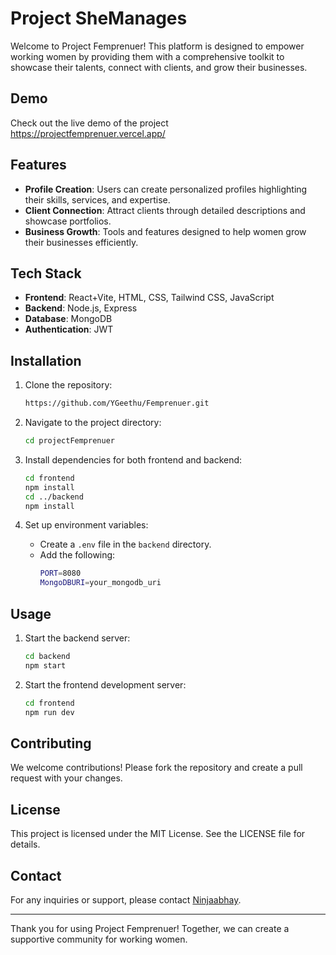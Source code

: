 # Project SheManages

Welcome to Project Femprenuer! This platform is designed to empower working women by providing them with a comprehensive toolkit to showcase their talents, connect with clients, and grow their businesses.

## Demo

Check out the live demo of the project https://projectfemprenuer.vercel.app/

## Features

- **Profile Creation**: Users can create personalized profiles highlighting their skills, services, and expertise.
- **Client Connection**: Attract clients through detailed descriptions and showcase portfolios.
- **Business Growth**: Tools and features designed to help women grow their businesses efficiently.

## Tech Stack

- **Frontend**: React+Vite, HTML, CSS, Tailwind CSS, JavaScript
- **Backend**: Node.js, Express
- **Database**: MongoDB
- **Authentication**: JWT

## Installation

1. Clone the repository:

   ```sh
   https://github.com/YGeethu/Femprenuer.git
   ```

2. Navigate to the project directory:
   ```sh
   cd projectFemprenuer
   ```
3. Install dependencies for both frontend and backend:
   ```sh
   cd frontend
   npm install
   cd ../backend
   npm install
   ```
4. Set up environment variables:
   - Create a `.env` file in the `backend` directory.
   - Add the following:
     ```sh
     PORT=8080
     MongoDBURI=your_mongodb_uri
     ```

## Usage

1. Start the backend server:
   ```sh
   cd backend
   npm start
   ```
2. Start the frontend development server:
   ```sh
   cd frontend
   npm run dev
   ```

## Contributing

We welcome contributions! Please fork the repository and create a pull request with your changes.

## License

This project is licensed under the MIT License. See the LICENSE file for details.

## Contact

For any inquiries or support, please contact [Ninjaabhay](https://github.com/Ninjaabhay).

---

Thank you for using Project Femprenuer! Together, we can create a supportive community for working women.
